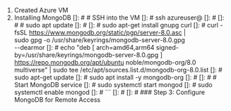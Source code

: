 1. Created Azure VM
2. Installing MongoDB
[]: # # SSH into the VM
[]: # ssh azureuser@<your-mongodb-vm-ip>
[]: # 
[]: # # sudo apt update
[]: #
[]: # sudo apt-get install gnupg curl
[]: # curl -fsSL https://www.mongodb.org/static/pgp/server-8.0.asc | \
   sudo gpg -o /usr/share/keyrings/mongodb-server-8.0.gpg \
   --dearmor
[]: # echo "deb [ arch=amd64,arm64 signed-by=/usr/share/keyrings/mongodb-server-8.0.gpg ] https://repo.mongodb.org/apt/ubuntu noble/mongodb-org/8.0 multiverse" | sudo tee /etc/apt/sources.list.d/mongodb-org-8.0.list
[]: # sudo apt-get update
[]: # sudo apt install -y mongodb-org
[]: # 
[]: # # Start MongoDB service
[]: # sudo systemctl start mongod
[]: # sudo systemctl enable mongod
[]: # ```
[]: # 
[]: # ### Step 3: Configure MongoDB for Remote Access

